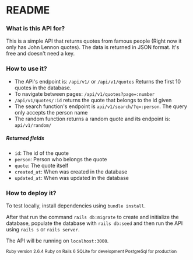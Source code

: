# README

  <h3>What is this API for? </h3>
  <p>This is a simple API that returns quotes from famous people (Right now it only has John Lennon quotes).
    The data is returned in JSON format. It's free and doesn't need a key.  </p>
  <h3>How to use it?</h3>
  <p>
    <ul>
      <li>The API's endpoint is: <code>/api/v1/</code> or <code>/api/v1/quotes</code> Returns the first 10 quotes in the database.</li>
      <li>To navigate between pages: <code>/api/v1/quotes?page=:number</code></li>
      <li><code>/api/v1/quotes/:id</code> returns the quote that belongs to the id given</li>
      <li>The search function's endpoint is <code>api/v1/search/?q=:person</code>.
        The query only accepts the person name </li>
      <li>The random function returns a random quote and its endpoint is: <code>api/v1/random/</code> </li>
    </ul>

   <h5>Returned fields</h5>
    <ul>
      <li><code>id</code>: The id of the quote</li>
      <li><code>person</code>: Person who belongs the quote</li>
      <li><code>quote</code>: The quote itself</li>
      <li><code>created_at</code>: When was created in the database</li>
      <li><code>updated_at</code>: When was updated in the database</li>
    </ul>
  </p>
  <h3>How to deploy it?</h3>
  <p>
    To test locally, install dependencies using <code>bundle install</code>.
  </p>
  <p>
    After that run the command <code>rails db:migrate</code> to create and initialize the database,
    populate the database with <code>rails db:seed</code> and then run the API using <code>rails s</code> or
    <code>rails server</code>.
  </p>
  <p>
    The API will be running on <code>localhost:3000</code>.
  </p>
  <small>
    <p>
      Ruby version 2.6.4
      Ruby on Rails 6
      SQLite for development
      PostgreSql for production
    </p>
  </small>
